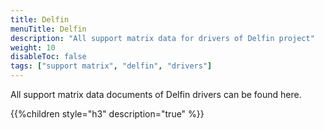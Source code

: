 ```yaml
---
title: Delfin
menuTitle: Delfin
description: "All support matrix data for drivers of Delfin project"
weight: 10
disableToc: false
tags: ["support matrix", "delfin", "drivers"] 
---
```


All support matrix data documents of Delfin drivers can be found here.

{{%children style="h3" description="true" %}}  